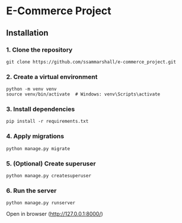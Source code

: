 # **E-Commerce Project**

## **Installation**
### 1. Clone the repository
```
git clone https://github.com/ssammarshall/e-commerce_project.git
```
### 2. Create a virtual environment
```
python -m venv venv
source venv/bin/activate  # Windows: venv\Scripts\activate
```
### 3. Install dependencies
```
pip install -r requirements.txt
```
### 4. Apply migrations
```
python manage.py migrate
```
### 5. (Optional) Create superuser
```
python manage.py createsuperuser
```
### 6. Run the server
```
python manage.py runserver
```
Open in browser
(http://127.0.0.1:8000/)
